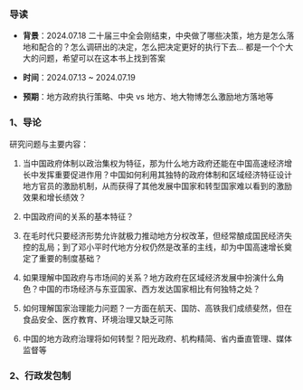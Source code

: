### 导读

-  **背景**：2024.07.18 二十届三中全会刚结束，中央做了哪些决策，地方是怎么落地和配合的？怎么调研出的决定，怎么把决定更好的执行下去... 都是一个个大大的问题，希望可以在这本书上找到答案
  
-  **时间**：2024.07.13 ~ 2024.07.19
  
-  **预期**：地方政府执行策略、中央 vs 地方、地大物博怎么激励地方落地等


### 1、导论

研究问题与主要内容：

1.  当中国政府体制以政治集权为特征，那为什么地方政府还能在中国高速经济增长中发挥重要促进作用？中国如何利用其独特的政府体制和区域经济特征设计地方官员的激励机制，从而获得了其他发展中国家和转型国家难以看到的激励效果和增长绩效？
   
2. 中国政府间的关系的基本特征？
   
3. 在毛时代只要经济形势允许就极力推动地方分权改革，但经常酿成国民经济失控的乱局；到了邓小平时代地方分权仍然是改革的主线，却为中国高速增长奠定了重要的制度基础？
   
4. 如果理解中国政府与市场间的关系？地方政府在区域经济发展中扮演什么角色？中国的市场经济与东亚国家、西方发达国家相比有何独特之处？
   
5. 如何理解国家治理能力问题？一方面在航天、国防、高铁我们成绩斐然，但在食品安全、医疗教育、环境治理又缺乏可陈
   
6.  中国的地方政府治理将如何转型？阳光政府、机构精简、省内垂直管理、媒体监督等

### 2、行政发包制





